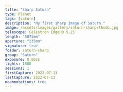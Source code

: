 ```yaml
---
title: "Sharp Saturn"
type: Planet
tags: [saturn]
description: "My first sharp image of Saturn."
image: /assets/images/gallery/saturn-sharp/thumb.jpg
telescope: Celestron EdgeHD 9.25
length: "5875mm"
aperture: "235mm"
signature: true
folder: saturn-sharp
group: "Saturn"
exposure: 0.002s
lights: 1500
sessions: 1
firstCapture: 2022-07-13 
lastCapture: 2022-07-13
noannotations: true
---
```

